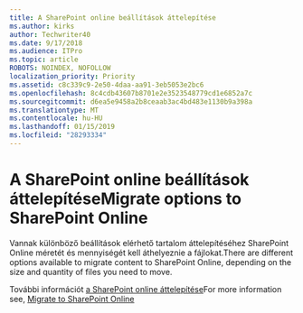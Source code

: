 ```yaml
---
title: A SharePoint online beállítások áttelepítése
ms.author: kirks
author: Techwriter40
ms.date: 9/17/2018
ms.audience: ITPro
ms.topic: article
ROBOTS: NOINDEX, NOFOLLOW
localization_priority: Priority
ms.assetid: c8c339c9-2e50-4daa-aa91-3eb5053e2bc6
ms.openlocfilehash: 8c4cdb43607b8701e2e3523548779cd1e6852a7c
ms.sourcegitcommit: d6ea5e9458a2b8ceaab3ac4bd483e1130b9a398a
ms.translationtype: MT
ms.contentlocale: hu-HU
ms.lasthandoff: 01/15/2019
ms.locfileid: "28293334"
---
```

# <a name="migrate-options-to-sharepoint-online"></a><span data-ttu-id="1e1d4-102">A SharePoint online beállítások áttelepítése</span><span class="sxs-lookup"><span data-stu-id="1e1d4-102">Migrate options to SharePoint Online</span></span>

<span data-ttu-id="1e1d4-103">Vannak különböző beállítások elérhető tartalom áttelepítéséhez SharePoint Online méretét és mennyiségét kell áthelyeznie a fájlokat.</span><span class="sxs-lookup"><span data-stu-id="1e1d4-103">There are different options available to migrate content to SharePoint Online, depending on the size and quantity of files you need to move.</span></span>
  
<span data-ttu-id="1e1d4-104">További információt [a SharePoint online áttelepítése](https://go.microsoft.com/fwlink/?linkid-2022029)</span><span class="sxs-lookup"><span data-stu-id="1e1d4-104">For more information see, [Migrate to SharePoint Online](https://go.microsoft.com/fwlink/?linkid-2022029)</span></span>
  

